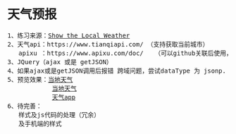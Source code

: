<h1>天气预报</h1>
<pre>
1、练习来源：<a href="https://freecodecamp.cn/challenges/show-the-local-weather">Show the Local Weather</a>
2、天气api：https://www.tianqiapi.com/ （支持获取当前城市）
   apixu ：https://www.apixu.com/doc/   （可以github关联后使用，英文，仅天气描述可返回中文，且有天气图片路径）
3、JQuery（ajax 或是 getJSON）
4、如果ajax或是getJSON调用后报错 跨域问题，尝试dataType 为 jsonp.
5、预览效果：<a href="https://caifu23.github.io/myFCC/fcc02/">当地天气</a>
            <a href="https://caifu23.github.io/myFCC/fcc02/index2.html">当地天气</a>
            <a href="https://caifu23.github.io/myFCC/fcc02/index3.html">天气app</a>
6、待完善：
   样式及js代码的处理（冗余）
   及手机端的样式
</pre>
